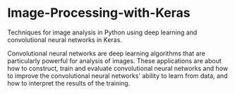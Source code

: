 # Image-Processing-with-Keras
Techniques for image analysis in Python using deep learning and convolutional neural networks in Keras.

Convolutional neural networks are deep learning algorithms that are particularly powerful for analysis of images. These applications are about how to construct, train and evaluate convolutional neural networks and how to improve the convolutional neural networks' ability to learn from data, and how to interpret the results of the training.
